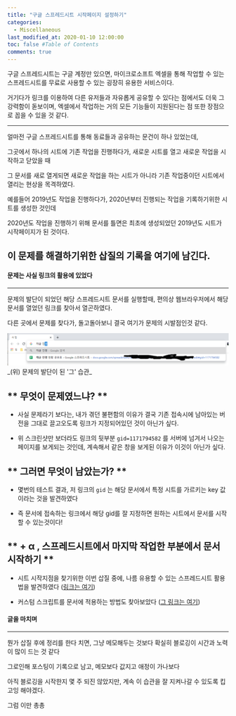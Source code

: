 ```yaml
---
title: "구글 스프레드시트 시작페이지 설정하기"
categories: 
  - Miscellaneous
last_modified_at: 2020-01-10 12:00:00
toc: false #Table of Contents
comments: true
---
```


구글 스프레드시트는 구글 계정만 있으면, 마이크로소프트 엑셀을 통해 작업할 수 있는 스프레드시트를 무료로 사용할 수 있는 굉장히 유용한 서비스이다.

거기다가 링크를 이용하여 다른 유저들과 자유롭게 공유할 수 있다는 점에서도 더욱 그 강력함이 돋보이며, 엑셀에서 작업하는 거의 모든 기능들이 지원된다는 점 또한 장점으로 꼽을 수 있을 것 같다.

-----

얼마전 구글 스프레드시트를 통해 동료들과 공유하는 문건이 하나 있었는데, 

그곳에서 하나의 시트에 기존 작업을 진행하다가, 새로운 시트를 열고 새로운 작업을 시작하고 닫았을 때

그 문서를 새로 열게되면 새로운 작업을 하는 시트가 아니라 기존 작업중이던 시트에서 열리는 현상을 목격하였다.


예를들어 2019년도 작업을 진행하다가, 2020년부터 진행되는 작업을 기록하기위한 시트를 생성한 것인데

2020년도 작업을 진행하기 위해 문서를 틀면은 최초에 생성되었던 2019년도 시트가 시작페이지가 된 것이다.

이 문제를 해결하기위한 삽질의 기록을 여기에 남긴다.
------


#### 문제는 사실 링크의 활용에 있었다
------

문제의 발단이 되었던 해당 스프레드시트 문서를 실행할때, 편의상 웹브라우저에서 해당 문서를 열었던 링크를 찾아서 열곤하였다.

다른 곳에서 문제를 찾다가, 돌고돌아보니 결국 여기가 문제의 시발점인것 같다.

<center><img src="/assets/images/20200110_그림캡처.png"></center>
_(위) 문제의 발단이 된 '그' 습관_
  

** 무엇이 문제였느냐? **
------

- 사실 문제라기 보다는, 내가 겪던 불편함의 이유가 결국 기존 접속시에 남아있는 버전을 그대로 끌고오도록 링크가 지정되어있던 것이 아닌가 싶다. 

- 위 스크린샷만 보더라도 링크의 뒷부분 `gid=1171794582` 를 서버에 넘겨서 나오는 페이지를 보게되는 것인데, 계속해서 같은 창을 보게된 이유가 이것이 아닌가 싶다.


** 그러면 무엇이 남았는가? **
------

- 몇번의 테스트 결과, 저 링크의 `gid` 는 해당 문서에서 특정 시트를 가르키는 key 값이라는 것을 발견하였다

- 즉 문서에 접속하는 링크에서 해당 gid를 잘 지정하면 원하는 시트에서 문서를 시작할 수 있는것이다!


** + α , 스프레드시트에서 마지막 작업한 부분에서 문서 시작하기 **
------

- 시트 시작지점을 찾기위한 이번 삽질 중에, 나름 유용할 수 있는 스프레드시트 활용법을 발견하였다 ([링크는 여기](https://pgr21.com/qna/46363))

- 커스텀 스크립트를 문서에 적용하는 방법도 찾아보았다 ([그 링크는 여기](http://www.itworld.co.kr/print/104538))



#### 글을 마치며
------

뭔가 삽질 후에 정리를 한다 치면, 그냥 메모해두는 것보다 확실히 블로깅이 시간과 노력이 많이 드는 것 같다

그로인해 포스팅이 기록으로 남고, 메모보다 값지고 애정이 가나보다

아직 블로깅을 시작한지 몇 주 되진 않았지만, 계속 이 습관을 잘 지켜나갈 수 있도록 킵고잉 해야겠다.

그럼 이만 총총
